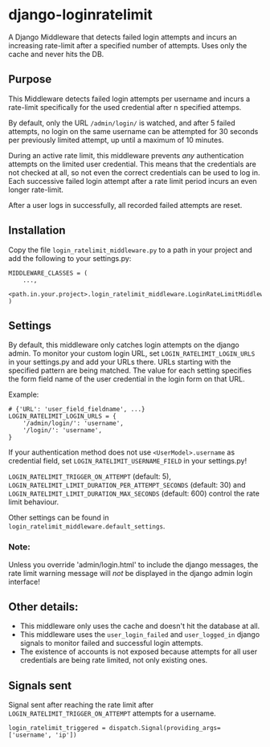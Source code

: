 # django-loginratelimit

A Django Middleware that detects failed login attempts and incurs an increasing rate-limit after a specified number of attempts. Uses only the cache and never hits the DB.


## Purpose

This Middleware detects failed login attempts per username and incurs a rate-limit specifically for the used credential after n specified attemps.

By default, only the URL `/admin/login/` is watched, and after 5 failed attempts, no login on the same username can be attempted for 30 seconds per previously limited attempt, up until a maximum of 10 minutes.

During an active rate limit, this middleware prevents *any* authentication attempts on the limited user credential. This means that the credentials are not checked at all, so not even the correct credentials can be used to log in. Each successive failed login attempt after a rate limit period incurs an even longer rate-limit.
 
After a user logs in successfully, all recorded failed attempts are reset.

## Installation

Copy the file `login_ratelimit_middleware.py` to a path in your project and add the following to your settings.py:

```
MIDDLEWARE_CLASSES = (
    ...,
    <path.in.your.project>.login_ratelimit_middleware.LoginRateLimitMiddleware,
)
```

## Settings

By default, this middleware only catches login attempts on the django admin. To monitor your custom login URL, set `LOGIN_RATELIMIT_LOGIN_URLS` in your settings.py and add your URLs there. URLs starting with the specified pattern are being matched. The value for each setting specifies the form field name of the user credential in the login form on that URL.

Example:

```
# {'URL': 'user_field_fieldname', ...}
LOGIN_RATELIMIT_LOGIN_URLS = {
    '/admin/login/': 'username',
    '/login/': 'username',
}
```

If your authentication method does not use `<UserModel>.username` as credential field, set `LOGIN_RATELIMIT_USERNAME_FIELD` in your settings.py!

`LOGIN_RATELIMIT_TRIGGER_ON_ATTEMPT` (default: 5), `LOGIN_RATELIMIT_LIMIT_DURATION_PER_ATTEMPT_SECONDS` (default: 30) and `LOGIN_RATELIMIT_LIMIT_DURATION_MAX_SECONDS` (default: 600) control the rate limit behaviour.

Other settings can be found in `login_ratelimit_middleware.default_settings`.

### Note: 

Unless you override 'admin/login.html' to include the django messages, the rate limit warning message will *not* be displayed in the django admin login interface!

## Other details:

* This middleware only uses the cache and doesn't hit the database at all.
* This middleware uses the `user_login_failed` and `user_logged_in` django signals to monitor failed and successful login attempts.
* The existence of accounts is not exposed because attempts for all user credentials are being rate limited, not only existing ones.

## Signals sent

Signal sent after reaching the rate limit after `LOGIN_RATELIMIT_TRIGGER_ON_ATTEMPT` attempts for a username.

```
login_ratelimit_triggered = dispatch.Signal(providing_args=['username', 'ip'])
```
